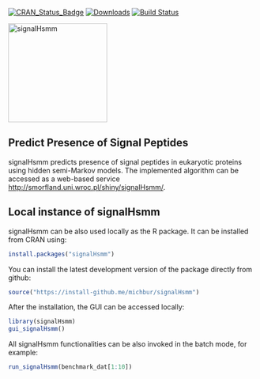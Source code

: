 [![CRAN_Status_Badge](http://www.r-pkg.org/badges/version/signalHsmm)](https://cran.r-project.org/package=signalHsmm)
[![Downloads](http://cranlogs.r-pkg.org/badges/signalHsmm)](https://cran.rstudio.com/package=signalHsmm)
[![Build Status](https://api.travis-ci.org/michbur/signalHsmm.png)](https://travis-ci.org/michbur/signalHsmm)

<img src="https://github.com/michbur/signalHsmm/blob/master/inst/signal_gui/logo.png" alt="signalHsmm" style="height: 200px;"/>

Predict Presence of Signal Peptides
-------------------------

signalHsmm predicts presence of signal peptides in eukaryotic proteins using hidden semi-Markov models. The implemented algorithm can be accessed as a web-based service http://smorfland.uni.wroc.pl/shiny/signalHsmm/.

Local instance of signalHsmm
------------------------
signalHsmm can be also used locally as the R package. It can be installed from CRAN using:

```R
install.packages("signalHsmm")
```

You can install the latest development version of the package directly from github:

```R
source("https://install-github.me/michbur/signalHsmm")
```

After the installation, the GUI can be accessed locally:

```R
library(signalHsmm)
gui_signalHsmm()
```
All signalHsmm functionalities can be also invoked in the batch mode, for example:

```R
run_signalHsmm(benchmark_dat[1:10])
```
